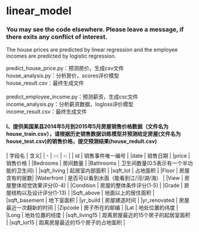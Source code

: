 # linear_model
### You may see the code elsewhere. Please leave a message, if there exits any conflict of interest.</br>
The house prices are predicted by linear regression and the employee incomes are predicted by logistic regression.

predict_house_price.py：预测房价，生成csv文件</br>
house_analysis.py：分析房价，scores评价模型</br>
house_result.csv：最终生成文件</br>
</br>
predict_employee_income.py：预测薪资，生成csc文件</br>
income_analysis.py：分析薪资数据，logloss评价模型</br>
income_result.csv：最终生成文件</br>
#### I、提供美国某县2014年5月到2015年5月房屋销售价格数据（文件名为house_train.csv），请根据历史销售数据训练模型并预测给定房屋(文件名为house_test.csv)的销售价格，提交预测结果(house_redult.csv)


| 字段名 | 含义| 
| - | :-: | -: | 
| id | 销售事件唯一编号 | 
|date | 销售日期 | 
|price | 销售价格 | 
|Bedrooms | 房间数量 | 
|Bathrooms | 卫生间数量(0.5表示有一个半功能的卫生间) | 
|sqft_living | 起居室内部面积 | 
|sqft_lot | 占地面积 | 
|Floor | 房屋含有的层数| 
|Waterfront | 是否可以看到水面（能看到江/河/湖/海） | 
|View | 房屋整体视觉效果评分(0-4) | 
|Condition | 房屋的整体条件评分(1-5) | 
|Grade | 房屋结构以及设计评分(1-13) | 
|Sqft_above | 地面以上的居住面积 | 
|sqft_basement | 地下室面积 | 
|yr_build | 房屋建造时间 | 
|yr_renovated | 房屋最近一次翻新的时间 | 
|Zipcode | 房子所在的邮编 | 
|Lat | 地处位置的纬度 | 
|Long | 地处位置的经度 | 
|sqft_living15 | 距离房屋最近的15个房子的起居室面积 | 
|sqft_lot15 | 距离房屋最近的15个房子的占地面积 | 
